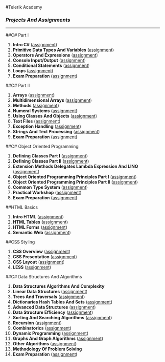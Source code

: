 #Telerik Academy 
### *Projects And Assignments*
<hr>

##C# Part I
1. **Intro C#** ([assignment](https://github.com/stinger907/TelerikAcademy/tree/master/CSharpPart1/01.Intro/01.IntroCSharpHomework/01.IntroCSharpHomework)) 
2. **Primitive Data Types And Variables** ([assignment](https://github.com/stinger907/TelerikAcademy/tree/master/CSharpPart1/02.PrimitiveDataTypes/Homework/02.PrimitiveDataTypesHomework))
3. **Operators And Expressions** ([assignment](https://github.com/stinger907/TelerikAcademy/tree/master/CSharpPart1/03.OperatorsAndExpressions/Homework/03.OperatorsAndExpressionsHomework))
4. **Console Input/Output** ([assignment](https://github.com/stinger907/TelerikAcademy/tree/master/CSharpPart1/04.ConsoleIO/Homework/04.ConsoleIO.Homework))
5. **Conditional Statements** ([assignment](https://github.com/stinger907/TelerikAcademy/tree/master/CSharpPart1/05.ConditionalStatements/Homework/05.ConditionalStatementsHomework))
6. **Loops** ([assignment](https://github.com/stinger907/TelerikAcademy/tree/master/CSharpPart1/06.Loops/Homework/06.LoopsHomework/06.LoopsHomework))
7. **Exam Preparation** ([assignment](https://github.com/stinger907/TelerikAcademy/tree/master/CSharpPart1/BGCoderContests))

##C# Part II
1. **Arrays** ([assignment](https://github.com/stinger907/TelerikAcademy/tree/master/CSharpPart2/07.Arrays/Homework/07.ArraysHomework))
2. **Multidimensional Arrays** ([assignment](https://github.com/stinger907/TelerikAcademy/tree/master/CSharpPart2/08.MultidimensionalArrays/Homework/08.MultidimArraysHW))
3. **Methods** ([assignment](https://github.com/stinger907/TelerikAcademy/tree/master/CSharpPart2/09.Methods/Homework/09.MethodsHomework))
4. **Numeral Systems** ([assignment](https://github.com/stinger907/TelerikAcademy/tree/master/CSharpPart2/10.NumeralSystems/Homework/10.NumeralSystemsHW))
5. **Using Classes And Objects** ([assignment](https://github.com/stinger907/TelerikAcademy/tree/master/CSharpPart2/11.ClassesAndObjects/Homework/11.ClassesAndObjectsHW))
6. **Text Files** ([assignment](https://github.com/stinger907/TelerikAcademy/tree/master/CSharpPart2/12.TextFiles/Homework/12.TextFilesHW))
7. **Exception Handling** ([assignment](https://github.com/stinger907/TelerikAcademy/tree/master/CSharpPart2/13.ExceptionHandling/Homework/13.ExceptionHandlingHW))
8. **Strings And Text Processing** ([assignment](https://github.com/stinger907/TelerikAcademy/tree/master/CSharpPart2/14.StringsAndTextProcessing/Homework/14.StringsAndTextProcessingHW))
9. **Exam Preparation** ([assignment](https://github.com/stinger907/TelerikAcademy/tree/master/CSharpPart2/ExamPreparation))

##C# Object Oriented Programming
1. **Defining Classes Part I** ([assignment](https://github.com/stinger907/TelerikAcademy/tree/master/CSharpOOP/15.DefiningClassesPart1/MobilePhone))
2. **Defining Classes Part II** ([assignment](https://github.com/stinger907/TelerikAcademy/tree/master/CSharpOOP/16.DefiningClassesPart2/DefiningClassesII_HW))
3. **Extension Methods Delegates Lambda Expression And LINQ** ([assignment](https://github.com/stinger907/TelerikAcademy/tree/master/CSharpOOP/17.ExtensionsDelegatesLambdaLINQ/ExtensionsDelegatesLambdaLINQ_HW))
4. **Object Oriented Programming Principles Part I** ([assignment](https://github.com/stinger907/TelerikAcademy/tree/master/CSharpOOP/18.OOPPrinciplesPart1/OOPPrinciplesPart1HW))
5. **Object Oriented Programming Principles Part II** ([assignment](https://github.com/stinger907/TelerikAcademy/tree/master/CSharpOOP/19.OOPPrinciplesPart2/OOPPrinciplesPart2HW))
6. **Common Type System** ([assignment](https://github.com/stinger907/TelerikAcademy/tree/master/CSharpOOP/20.CommonTypeSystem/CommonTypeSystemHW))
7. **Practical Workshop** ([assignment](https://github.com/stinger907/TelerikAcademy/tree/master/CSharpOOP/PracticalWorkshop/ParticleSystem/ParticleSystem))
8. **Exam Preparation** ([assignment](https://github.com/stinger907/TelerikAcademy/tree/master/CSharpOOP/ExamPreparation))

##HTML Basics
1. **Intro HTML** ([assignment](https://github.com/stinger907/TelerikAcademy/tree/master/HTML/01.IntroHTML/IntroHTMLHomework))
2. **HTML Tables** ([assignment](https://github.com/stinger907/TelerikAcademy/tree/master/HTML/02.HTMLTables/HTMLTablesHomework))
3. **HTML Forms** ([assignment](https://github.com/stinger907/TelerikAcademy/tree/master/HTML/03.HTMLForms/HTMLFormsHomework))
4. **Semantic Web** ([assignment](https://github.com/stinger907/TelerikAcademy/tree/master/HTML/04.SemanticWeb/SemanticWebHW))

##CSS Styling
1. **CSS Overview** ([assignment](https://github.com/stinger907/TelerikAcademy/tree/master/CSS/01.CSS-Overview/CSS-OverviewHW))
2. **CSS Presentation** ([assignment](https://github.com/stinger907/TelerikAcademy/tree/master/CSS/02.CSS-Presentation/CSS-PresentationHW))
3. **CSS Layout** ([assignment](https://github.com/stinger907/TelerikAcademy/tree/master/CSS/03.CSS-Layout/CSS-LayoutHW))
4. **LESS** ([assignment](https://github.com/stinger907/TelerikAcademy/tree/master/CSS/04.LESS/LESS-Homework))

##C# Data Structures And Algorithms
1. **Data Structures Algorithms And Complexity**
2. **Linear Data Structures** ([assignment](https://github.com/stinger907/TelerikAcademy/tree/master/CSharpDS%26A/02.LinearDataStructures/LinearDataStructuresHW))
3. **Trees And Traversals** ([assignment](https://github.com/stinger907/TelerikAcademy/tree/master/CSharpDS%26A/03.TreesAndTraversals/TreesAndTraversalsHW))
4. **Dictionaries Hash Tables And Sets** ([assignment](https://github.com/stinger907/TelerikAcademy/tree/master/CSharpDS%26A/04.DictionariesHashTablesAndSets/DictionariesHashTablesAndSets-HW))
5. **Advanced Data Structures** ([assignment](https://github.com/stinger907/TelerikAcademy/tree/master/CSharpDS%26A/05.AdvancedDataStructures/Advanced-Data-Structures-HW))
6. **Data Structure Efficiency** ([assignment](https://github.com/stinger907/TelerikAcademy/tree/master/CSharpDS%26A/06.DataStructureEfficiency/Data-Structure-Efficiency-HW))
7. **Sorting And Searching Algorithms** ([assignment](https://github.com/stinger907/TelerikAcademy/tree/master/CSharpDS%26A/07.SortingAndSearchingAlgorithms/SortingAndSearchingAlgorithmsHW/Sorting-and-Searching-Algorithms-Homework))
8. **Recursion** ([assignment]())
9. **Combinatorics** ([assignment]())
10. **Dynamic Programming** ([assignment]())
11. **Graphs And Graph Algorithms** ([assignment]())
12. **Other Algorithms** ([assignment]())
13. **Methodology Of Problem Solving**
14. **Exam Preparation** ([assignment]())

